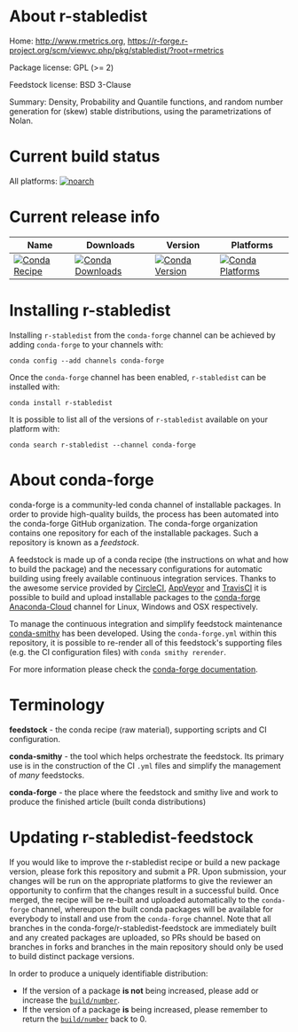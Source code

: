About r-stabledist
==================

Home: http://www.rmetrics.org, https://r-forge.r-project.org/scm/viewvc.php/pkg/stabledist/?root=rmetrics

Package license: GPL (>= 2)

Feedstock license: BSD 3-Clause

Summary: Density, Probability and Quantile functions, and random number generation for (skew) stable distributions, using the parametrizations of Nolan.



Current build status
====================

All platforms:
[![noarch](https://img.shields.io/circleci/project/github/conda-forge/r-stabledist-feedstock/master.svg?label=noarch)](https://circleci.com/gh/conda-forge/r-stabledist-feedstock)

Current release info
====================

| Name | Downloads | Version | Platforms |
| --- | --- | --- | --- |
| [![Conda Recipe](https://img.shields.io/badge/recipe-r--stabledist-green.svg)](https://anaconda.org/conda-forge/r-stabledist) | [![Conda Downloads](https://img.shields.io/conda/dn/conda-forge/r-stabledist.svg)](https://anaconda.org/conda-forge/r-stabledist) | [![Conda Version](https://img.shields.io/conda/vn/conda-forge/r-stabledist.svg)](https://anaconda.org/conda-forge/r-stabledist) | [![Conda Platforms](https://img.shields.io/conda/pn/conda-forge/r-stabledist.svg)](https://anaconda.org/conda-forge/r-stabledist) |

Installing r-stabledist
=======================

Installing `r-stabledist` from the `conda-forge` channel can be achieved by adding `conda-forge` to your channels with:

```
conda config --add channels conda-forge
```

Once the `conda-forge` channel has been enabled, `r-stabledist` can be installed with:

```
conda install r-stabledist
```

It is possible to list all of the versions of `r-stabledist` available on your platform with:

```
conda search r-stabledist --channel conda-forge
```


About conda-forge
=================

conda-forge is a community-led conda channel of installable packages.
In order to provide high-quality builds, the process has been automated into the
conda-forge GitHub organization. The conda-forge organization contains one repository
for each of the installable packages. Such a repository is known as a *feedstock*.

A feedstock is made up of a conda recipe (the instructions on what and how to build
the package) and the necessary configurations for automatic building using freely
available continuous integration services. Thanks to the awesome service provided by
[CircleCI](https://circleci.com/), [AppVeyor](https://www.appveyor.com/)
and [TravisCI](https://travis-ci.org/) it is possible to build and upload installable
packages to the [conda-forge](https://anaconda.org/conda-forge)
[Anaconda-Cloud](https://anaconda.org/) channel for Linux, Windows and OSX respectively.

To manage the continuous integration and simplify feedstock maintenance
[conda-smithy](https://github.com/conda-forge/conda-smithy) has been developed.
Using the ``conda-forge.yml`` within this repository, it is possible to re-render all of
this feedstock's supporting files (e.g. the CI configuration files) with ``conda smithy rerender``.

For more information please check the [conda-forge documentation](https://conda-forge.org/docs/).

Terminology
===========

**feedstock** - the conda recipe (raw material), supporting scripts and CI configuration.

**conda-smithy** - the tool which helps orchestrate the feedstock.
                   Its primary use is in the construction of the CI ``.yml`` files
                   and simplify the management of *many* feedstocks.

**conda-forge** - the place where the feedstock and smithy live and work to
                  produce the finished article (built conda distributions)


Updating r-stabledist-feedstock
===============================

If you would like to improve the r-stabledist recipe or build a new
package version, please fork this repository and submit a PR. Upon submission,
your changes will be run on the appropriate platforms to give the reviewer an
opportunity to confirm that the changes result in a successful build. Once
merged, the recipe will be re-built and uploaded automatically to the
`conda-forge` channel, whereupon the built conda packages will be available for
everybody to install and use from the `conda-forge` channel.
Note that all branches in the conda-forge/r-stabledist-feedstock are
immediately built and any created packages are uploaded, so PRs should be based
on branches in forks and branches in the main repository should only be used to
build distinct package versions.

In order to produce a uniquely identifiable distribution:
 * If the version of a package **is not** being increased, please add or increase
   the [``build/number``](https://conda.io/docs/user-guide/tasks/build-packages/define-metadata.html#build-number-and-string).
 * If the version of a package **is** being increased, please remember to return
   the [``build/number``](https://conda.io/docs/user-guide/tasks/build-packages/define-metadata.html#build-number-and-string)
   back to 0.
